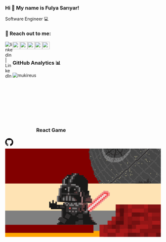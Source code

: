 ### Hi 👋 My name is Fulya Sarıyar! 
Software Engineer 💻






### 📩 Reach out to me:

[<img align="left" alt="linkedin | LinkedIn" width="24px" src="https://raw.githubusercontent.com/peterthehan/peterthehan/master/assets/linkedin.svg" />][linkedin]
[<img align="left" height="24" width="24" src="https://cdn.jsdelivr.net/npm/simple-icons@v4/icons/instagram.svg" />][instagram]
[<img align="left" height="24" width="24" src="https://cdn.jsdelivr.net/npm/simple-icons@v4/icons/gmail.svg" />][gmail]
[<img align="left" height="24" width="24" src="https://cdn.jsdelivr.net/npm/simple-icons@v4/icons/wordpress.svg" />][wordpress]
[<img align="left" height="24" width="24" src="https://cdn.jsdelivr.net/npm/simple-icons@v4/icons/twitter.svg" />][twitter]
[<img align="left" height="24" width="24" src="https://cdn.jsdelivr.net/npm/simple-icons@v4/icons/facebook.svg" />][facebook]

<br />
<br />




### GitHub Analytics 📊

  <img height="180em" align="left" src="https://github-readme-stats.vercel.app/api/top-langs?username=FulyaSariyar&show_icons=true&locale=en&layout=compact&langs_count=8&theme=radical" alt="mukireus"/>
</a>

<br />
<br />

[instagram]: https://www.instagram.com/coderladyfulya/
[linkedin]: https://[www.linkedin.com/in/fulya-sar%C4%B1yar-%EF%A3%BF-05367720b/]
[wordpress]: https://wordpress.com/view/fulyasariyar.wordpress.com
[gmail]: mailto:fulyasariyar@outlook.com
[vsCode]: https://code.visualstudio.com/
[git]: https://git-scm.com/
[github]: https://github.com/FulyaSariyar
[react]: https://tr.reactjs.org/
[js]: https://www.javascript.com/
[twitter]: https://twitter.com/FulyaSariyar
[facebook]: https://www.facebook.com/autre.madame/
[reactgame]: https://github.com/FulyaSariyar/react-game


<br />
<br />
<br />
<br />
<br />

<br />
<br />

### React Game 

   [<img align="left" alt="github" width="26px" src="https://raw.githubusercontent.com/github/explore/78df643247d429f6cc873026c0622819ad797942/topics/github/github.png" />][reactgame]
   
<br />
<br />
<img src="https://github.com/FulyaSariyar/react-game/blob/master/resources/preview.gif"/>
